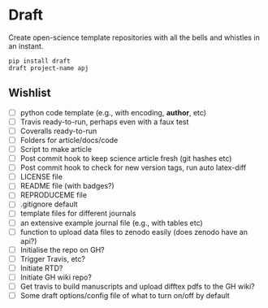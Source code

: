 Draft
=====

Create open-science template repositories with all the bells and whistles in an instant.

    pip install draft
    draft project-name apj

Wishlist
--------
- [ ] python code template (e.g., with encoding, __author__, etc)
- [ ] Travis ready-to-run, perhaps even with a faux test
- [ ] Coveralls ready-to-run
- [ ] Folders for article/docs/code
- [ ] Script to make article
- [ ] Post commit hook to keep science article fresh (git hashes etc)
- [ ] Post commit hook to check for new version tags, run auto latex-diff
- [ ] LICENSE file
- [ ] README file (with badges?)
- [ ] REPRODUCEME file
- [ ] .gitignore default
- [ ] template files for different journals
- [ ] an extensive example journal file (e.g., with tables etc)
- [ ] function to upload data files to zenodo easily (does zenodo have an api?)
- [ ] Initialise the repo on GH?
- [ ] Trigger Travis, etc?
- [ ] Initiate RTD?
- [ ] Initiate GH wiki repo?
- [ ] Get travis to build manuscripts and upload difftex pdfs to the GH wiki?
- [ ] Some draft options/config file of what to turn on/off by default
